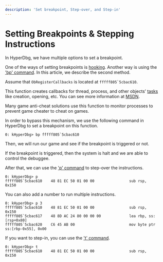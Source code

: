 ```yaml
---
description: 'Set breakpoint, Step-over, and Step-in'
---
```


# Setting Breakpoints & Stepping Instructions

In HyperDbg, we have multiple options to set a breakpoint.

One of the ways of setting breakpoints is [hooking](https://docs.hyperdbg.org/using-hyperdbg/examples/hooking-any-function). Another way is using the ['bp' command](https://docs.hyperdbg.org/commands/debugging-commands/bp). In this article, we describe the second method.

Assume that `ObRegisterCallbacks` is located at ``fffff805`5cbac610``.

This function creates callbacks for thread, process, and other objects' [tasks ](https://rayanfam.com/topics/reversing-windows-internals-part1/)like creation, opening, etc. You can see more information at [MSDN](https://docs.microsoft.com/en-us/windows-hardware/drivers/ddi/wdm/nf-wdm-obregistercallbacks).

Many game anti-cheat solutions use this function to monitor processes to prevent game cheater to cheat on games.

In order to bypass this mechanism, we use the following command in HyperDbg to set a breakpoint on this function.

```text
0: kHyperDbg> bp fffff805`5cbac610
```

Then, we will run our game and see if the breakpoint is triggered or not.

If the breakpoint is triggered, then the system is halt and we are able to control the debuggee.

After that, we can use the ['p' command](https://docs.hyperdbg.org/commands/debugging-commands/p) to step-over the instructions.

```text
0: kHyperDbg> p 
fffff805`5cbac610    48 81 EC 50 01 00 00                sub rsp, 0x150
```

You can also add a number to run multiple instructions.

```text
0: kHyperDbg> p 3
fffff805`5cbac610    48 81 EC 50 01 00 00                sub rsp, 0x150
fffff805`5cbac617    48 8D AC 24 80 00 00 00             lea rbp, ss:[rsp+0x80]
fffff805`5cbac620    C6 45 AB 00                         mov byte ptr ss:[rbp-0x55], 0x00
```

If you want to step-in, you can use the ['t' command](https://docs.hyperdbg.org/commands/debugging-commands/t).

```text
0: kHyperDbg> t
fffff805`5cbac610    48 81 EC 50 01 00 00                sub rsp, 0x150
```

